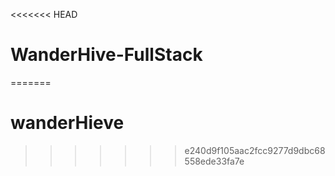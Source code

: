 <<<<<<< HEAD
# WanderHive-FullStack
=======
# wanderHieve
>>>>>>> e240d9f105aac2fcc9277d9dbc68558ede33fa7e
